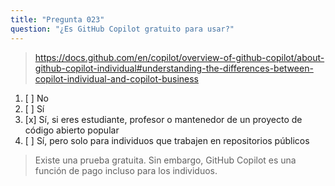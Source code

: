 ```yaml
---
title: "Pregunta 023"
question: "¿Es GitHub Copilot gratuito para usar?"
---
```



> https://docs.github.com/en/copilot/overview-of-github-copilot/about-github-copilot-individual#understanding-the-differences-between-copilot-individual-and-copilot-business
1. [ ] No
1. [ ] Sí
1. [x] Sí, si eres estudiante, profesor o mantenedor de un proyecto de código abierto popular
1. [ ] Sí, pero solo para individuos que trabajen en repositorios públicos
> Existe una prueba gratuita. Sin embargo, GitHub Copilot es una función de pago incluso para los individuos.
